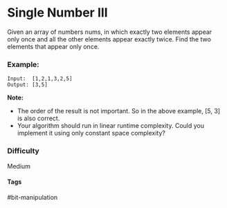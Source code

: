 # Single Number III

Given an array of numbers nums, in which exactly two elements appear only once and all the other elements appear exactly twice. Find the two elements that appear only once.

### Example:

```
Input:  [1,2,1,3,2,5]
Output: [3,5]
```

**Note:**

- The order of the result is not important. So in the above example, [5, 3] is also correct.
- Your algorithm should run in linear runtime complexity. Could you implement it using only constant space complexity?

### Difficulty

Medium

#### Tags

#bit-manipulation
